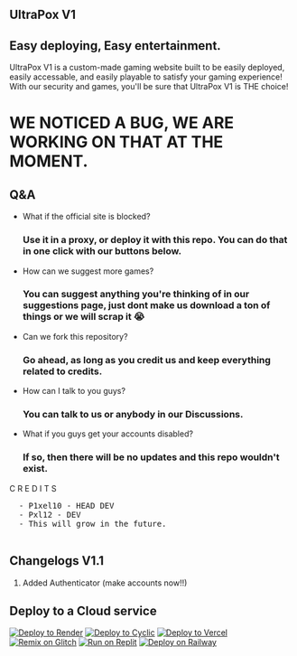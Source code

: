 ## UltraPox V1

## Easy deploying, Easy entertainment.

UltraPox V1 is a custom-made gaming website built to be easily deployed, easily accessable, and easily playable to satisfy your gaming experience!
With our security and games, you'll be sure that UltraPox V1 is THE choice!

# WE NOTICED A BUG, WE ARE WORKING ON THAT AT THE MOMENT. #

## Q&A

- What if the official site is blocked?</summary>
  ### Use it in a proxy, or deploy it with this repo. You can do that in one click with our buttons below.


- How can we suggest more games?

  ### You can suggest anything you're thinking of in our suggestions page, just dont make us download a ton of things or we will scrap it 😭
- Can we fork this repository?
  ### Go ahead, as long as you credit us and keep everything related to credits.
    
- How can I talk to you guys?
  ### You can talk to us or anybody in our Discussions.
  
- What if you guys get your accounts disabled?
  ### If so, then there will be no updates and this repo wouldn't exist.
  
</details>
</details>
  <summary>C R E D I T S</summary>

  <pre>
  - P1xel10 - HEAD DEV
  - Pxl12 - DEV
  - This will grow in the future.
  </pre>
</details>

## Changelogs V1.1
1. Added Authenticator (make accounts now!!)



## Deploy to a Cloud service
[![Deploy to Render](https://binbashbanana.github.io/deploy-buttons/buttons/remade/render.svg)](https://render.com/deploy?repo=[https://github.com/P1xel10/UltraPox/)
[![Deploy to Cyclic](https://binbashbanana.github.io/deploy-buttons/buttons/remade/cyclic.svg)](https://app.cyclic.sh/api/app/deploy/P1xel10/UltraPox)
[![Deploy to Vercel](https://binbashbanana.github.io/deploy-buttons/buttons/remade/vercel.svg)](https://vercel.com/new/clone?repository-url=[https://github.com/P1xel10/UltraPox)
[![Remix on Glitch](https://binbashbanana.github.io/deploy-buttons/buttons/remade/glitch.svg)](https://glitch.com/edit/#!/import/github//P1xel10/UltraPox)
[![Run on Replit](https://binbashbanana.github.io/deploy-buttons/buttons/remade/replit.svg)](https://replit.com/github/https://github.com/P1xel10/UltraPox)
[![Deploy on Railway](https://binbashbanana.github.io/deploy-buttons/buttons/remade/railway.svg)](https://railway.app/new/template?template=https://github.com/P1xel10/UltraPox/)
